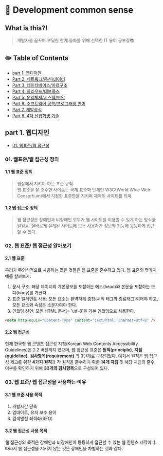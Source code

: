 # 📝 Development common sense

## What is this?!

> 개발자를 꿈꾸며 부딪힌 한계 돌파를 위해 선택한
> IT 용어 공부장📚

## ✏️ Table of Contents

- [part 1. 웹디자인](#part-1.-웹디자인)
- [Part 2. 네트워크/통신/데이터](#part-2.-네트워크/통신/데이터)
- [Part 3. 데이터베이스/자료구조](#part-3.-데이터베이스/자료구조)
- [Part 4. 클라우드/데브옵스](#part-4.-클라우드/데브옵스)
- [Part 5. 운영체제/시스템/보안](#part-5.-운영체제/시스템/보안)
- [Part 6. 소프트웨어 공학/프로그래밍 언어](#part-6.-소프트웨어-공학/프로그래밍-언어)
- [Part 7. 개발상식](part-7.-개발상식)
- [Part 8. 4차 산업혁명 기술](part-8.-4차-산업혁명-기술)

## part 1. 웹디자인

- [01. 웹표준/웹 접근성](#01.-웹표준/웹-접근성-정의)

### 01. 웹표준/웹 접근성 정의

#### 1.1 웹 표준 정의

> 웹상에서 지켜야 하는 표준 규칙.  
> 웹 표준을 잘 준수한 사이트는 국제 표준화 단체인 W3C(World Wide Web Consortium)에서 지정한 표준안을 지키며 제작된 사이트를 의미

#### 1.2 웹 접근성 정의

> 웹 접근성은 장애인과 비장애인 모두가 웹 사이트를 이용할 수 있게 하는 방식을 일컫음. 올바르게 설계된 사이트에 모든 사용자가 정보와 기능에 동등하게 접근할 수 있다.

### 02. 웹 표준/ 웹 접근성 알아보기

#### 2.1 웹 표준

우리가 무의식적으로 사용하는 많은 것들은 웹 표준을 준수하고 있다.
웹 표준의 몇가지 예를 살펴보자.

1. 문서 구조: 해당 페이지의 기본정보를 포함하는 헤드(head)와 본문을 포함하는 보디(body)를 가진다.
2. 표준 엘리먼트 사용: 모든 요소는 완벽하게 중첩(시작 태그와 종료태그)되어야 하고, 모든 요소와 속성은 소문자여야 한다.
3. 인코딩 선언: 모든 HTML 문서는 'utf-8'을 기본 인코딩으로 사용한다.

```html
<meta http-equiv="Content-Type" content="text/html; charset=utf-8" />
```

#### 2.2 웹 접근성

현재 한국형 웹 콘텐츠 접근성 지침(Korean Web Contents Accessibility Guidelines)은 2.2 버전까지 있으며, 웹 접근성 표준은 **원칙(principle)**, **지침(guideline)**, **검사항목(requirement)** 의 3단계로 구성되었다. 여기서 원칙은 웹 접근성 제고를 위한 **4가지 원칙**과 각 원칙을 준수하기 위한 **14개 지침** 및 해당 지침의 준수 여부를 확인하기 위해 **33개의 검사항목**으로 구성되어 있다.

### 03. 웹 표준/ 웹 접근성을 사용하는 이유

#### 3.1 웹 표준 사용 목적

1. 개발시간 단축
2. 업데이트, 유지 보수 용이
3. 검색엔진 최적화(SEO)

#### 3.2 웹 접근성 사용 목적

웹 접근성의 목적은 장애인과 비장애인이 동등하게 접근할 수 있는 웹 컨텐츠 제작이다. 따라서 웹 접근성을 지키지 않는 것은 장애인을 차별하는 것과 같다.
